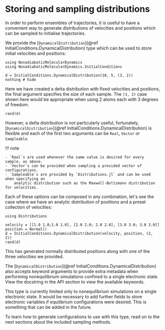 # Storing and sampling distributions

In order to perform ensembles of trajectories, it is useful to have a convenient way
to generate distributions of velocities and positions which can be sampled to
initialise trajectories.

We provide the [`DynamicalDistribution`](@ref InitialConditions.DynamicalDistribution)
type which can be used to store initial velocities and positions:
```@setup distribution
using NonadiabaticMolecularDynamics
using NonadiabaticMolecularDynamics.InitialConditions
```
```@example distribution
d = InitialConditions.DynamicalDistribution(10, 5, (3, 2))
nothing # hide
``` 
Here we have created a delta distribution with fixed velocities and positions,
the final argument specifies the size of each sample.
The `(3, 2)` case shown here would be appropriate when using 2 atoms each with 3 degrees of freedom.
```@repl distribution
rand(d)
```

However, a delta distribution is not particularly useful, fortunately,
[`DynamicalDistribution`](@ref InitialConditions.DynamicalDistribution)
is flexible and each of the first two arguments can be `Real`, `Vector` or `Sampleable`.

!!! note

    - `Real`s are used whenever the same value is desired for every sample, as above.
    - `Vector`s can be provided when sampling a provided vector of configurations.
    - `Sampleable`s are provided by `Distributions.jl` and can be used when specifying an
        analytic distribution such as the Maxwell-Boltzmann distribution for velocities.

Each of these options can be composed in any combination, let's see the case where we have
an analytic distribution of positions and a preset collection of velocities:
```@example distribution
using Distributions

velocity = [[1.0 1.0;1.0 1.0], [2.0 2.0; 2.0 2.0], [3.0 3.0; 3.0 3.0]] 
position = Normal()
d = InitialConditions.DynamicalDistribution(velocity, position, (2, 2))
rand(d)
``` 
This has generated normally distributed positions along with one of the three velocities
we provided.

The [`DynamicalDistribution`](@ref InitialConditions.DynamicalDistribution) also accepts
keyword arguments to provide extra metadata when performing nonequilibrium simulations
confined to a single electronic state. View the docstring in the API section to
view the available keywords.

This type is currently limited only to nonequilibrium simulations on a single electronic state.
It would be necessary to add further fields to store electronic variables if equilibrium
configurations were desired. This is something that can be added in the future.

To learn how to generate configurations to use with this type, read on to the next sections
about the included sampling methods.
